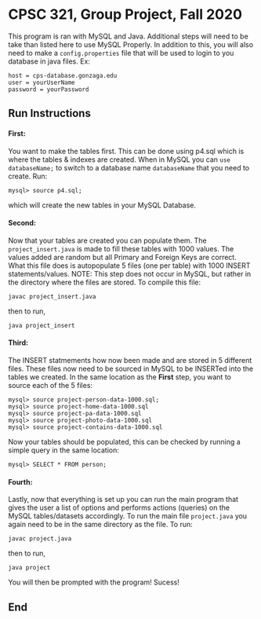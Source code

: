# CPSC 321, Group Project, Fall 2020
This program is ran with MySQL and Java. Additional steps will need to be take than listed here to use MySQL Properly.
In addition to this, you will also need to make a `config.properties` file that will be used to login to you database in java files. Ex:
```
host = cps-database.gonzaga.edu
user = yourUserName
password = yourPassword
```

## Run Instructions 
#### First:
  You want to make the tables first. This can be done using p4.sql which is where the tables & indexes are created. 
  When in MySQL you can `use databaseName;` to switch to a database name `databaseName` that you need to create.
  Run: 
  ```
  mysql> source p4.sql;
  ``` 
  which will create the new tables in your MySQL Database.
  
#### Second:
  Now that your tables are created you can populate them. The `project_insert.java` is made to fill these tables with 1000 values. 
  The values added are random but all Primary and Foreign Keys are correct. What this file does is autopopulate 5 files (one per table) with 1000
  INSERT statements/values. NOTE: This step does not occur in MySQL, but rather in the directory where the files are stored.
  To compile this file:
  ```
  javac project_insert.java
  ```
  then to run,
  ```
  java project_insert
  ```

#### Third:
  The INSERT statmements how now been made and are stored in 5 different files. These files now need to be sourced in MySQL to be INSERTed into the 
  tables we created. In the same location as the **First** step, you want to source each of the 5 files:
  ```
  mysql> source project-person-data-1000.sql;
  mysql> source project-home-data-1000.sql
  mysql> source project-pa-data-1000.sql
  mysql> source project-photo-data-1000.sql
  mysql> source project-contains-data-1000.sql
  ``` 
  Now your tables should be populated, this can be checked by running a simple query in the same location:
  ```
  mysql> SELECT * FROM person;
  ``` 
  
#### Fourth:
  Lastly, now that everything is set up you can run the main program that gives the user a list of options and performs actions (queries) on the 
  MySQL tables/datasets accordingly. To run the main file `project.java` you again need to be in the same directory as the file.
  To run: 
  ```
  javac project.java
  ```
  then to run,
  ```
  java project
  ```
  You will then be prompted with the program! Sucess!

## End
